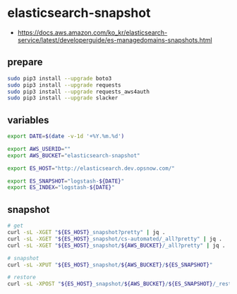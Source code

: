 # elasticsearch-snapshot

* <https://docs.aws.amazon.com/ko_kr/elasticsearch-service/latest/developerguide/es-managedomains-snapshots.html>

## prepare

```bash
sudo pip3 install --upgrade boto3
sudo pip3 install --upgrade requests
sudo pip3 install --upgrade requests_aws4auth
sudo pip3 install --upgrade slacker
```

## variables

```bash
export DATE=$(date -v-1d '+%Y.%m.%d')

export AWS_USERID=""
export AWS_BUCKET="elasticsearch-snapshot"

export ES_HOST="http://elasticsearch.dev.opsnow.com/"

export ES_SNAPSHOT="logstash-${DATE}"
export ES_INDEX="logstash-${DATE}"
```

## snapshot

```bash
# get
curl -sL -XGET "${ES_HOST}_snapshot?pretty" | jq .
curl -sL -XGET "${ES_HOST}_snapshot/cs-automated/_all?pretty" | jq .
curl -sL -XGET "${ES_HOST}_snapshot/${AWS_BUCKET}/_all?pretty" | jq .

# snapshot
curl -sL -XPUT "${ES_HOST}_snapshot/${AWS_BUCKET}/${ES_SNAPSHOT}"

# restore
curl -sL -XPOST "${ES_HOST}_snapshot/${AWS_BUCKET}/${ES_SNAPSHOT}/_restore"
```
